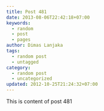 ```yaml
---
title: Post 481
date: 2013-08-06T22:42:18+07:00
keywords:
  - random
  - post
  - pages
author: Dimas Lanjaka
tags:
  - random post
  - untagged
category:
  - random post
  - uncategorized
updated: 2012-10-25T21:24:32+07:00
---
```

This is content of post 481